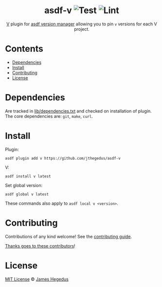 <div align="center">

# asdf-v ![Test](https://github.com/jthegedus/asdf-v/workflows/Test/badge.svg) ![Lint](https://github.com/jthegedus/asdf-v/workflows/Lint/badge.svg)

[V](https://vlang.io) plugin for [asdf version manager](https://asdf-vm.com)
allowing you to pin `v` versions for each V project.

</div>

# Contents

- [Dependencies](#dependencies)
- [Install](#install)
- [Contributing](#contributing)
- [License](#license)

# Dependencies

Are tracked in [lib/dependencies.txt](lib/dependencies.txt) and checked on
installation of plugin. The core dependencies are: `git`, `make`, `curl`.

# Install

Plugin:

```shell
asdf plugin add v https://github.com/jthegedus/asdf-v
```

V:

```shell
asdf install v latest
```

Set global version:

```shell
asdf global v latest
```

These commands also apply to `asdf local v <version>`.

# Contributing

Contributions of any kind welcome! See the
[contributing guide](CONTRIBUTING.md).

[Thanks goes to these contributors](https://github.com/jthegedus/asdf-v/graphs/contributors)!

# License

[MIT License](LICENSE) © [James Hegedus](https://github.com/jthegedus/)
